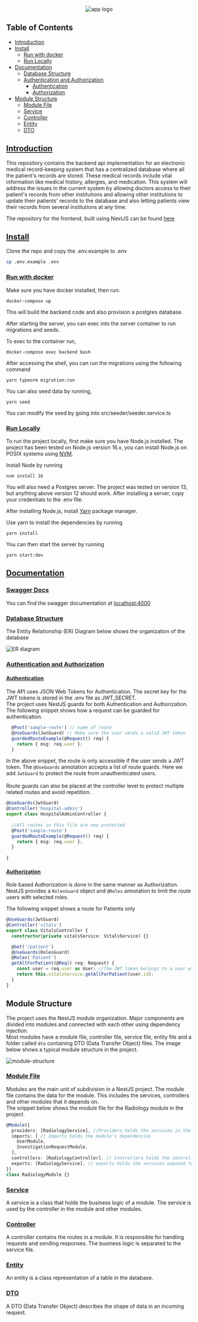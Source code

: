 <p align="center" >
<img src="./logo.png" alt="app logo">
</p>

## Table of Contents

- [Introduction](#introduction)
- [Install](#install)
  - [Run with docker](#run-with-docker)
  - [Run Locally](#run-locally)
- [Documentation](#documentation)
  - [Database Structure](#database-structure)
  - [Authentication and Authorization](#authentication-and-authorization)
    - [Authentication](#authentication)
    - [Authorization](#authorization)
- [Module Structure](#module-structure)
  - [Module File](#module-file)
  - [Service](#service)
  - [Controller](#controller)
  - [Entity](#entity)
  - [DTO](#dto)


## [Introduction]()

This repository contains the backend api implementation for an electronic medical record-keeping system that has a
centralized database where all the patient's records are stored. These medical records include
vital information like medical history, allergies, and medication. This system will address the
issues in the current system by allowing doctors access to their patient's records from other
institutions and allowing other institutions to update their patients' records to the database and
also letting patients view their records from several institutions at any time.

The repository for the frontend, built using NextJS can be found <a href="https://github.com/SennayT/EMR-FRONTEND" > here </a>

## [Install]()

Clone the repo and copy the .env.example to .env
```sh
cp .env.example .env
```
### [Run with docker]()

Make sure you have docker installed, then run:


```shell
docker-compose up
```

This will build the backend code and also provision a postgres database.

After starting the server, you can exec into the server container to run migrations and seeds.

To exec to the container run,
```shell
docker-compose exec backend bash
```

After accessing the shell, you can run the migrations using the following command

```shell
yarn typeorm migration:run
```
You can also seed data by running,

```shell
yarn seed
```

You can modify the seed by going into src/seeder/seeder.service.ts

### [Run Locally]()

To run the project locally, first make sure you have Node.js installed. 
The project has been tested on Node.js version 16.x, you can install 
Node.js on POSIX systems using <a href="https://github.com/nvm-sh/nvm" >NVM</a>.

Install Node by running

```shell
nvm install 16
```

You will also need a Postgres server. The project was tested on version 13, but anything above version 12 should work.
After installing a server, copy your credentials to the .env file.

After installing Node.js, install <a href="https://yarnpkg.com/getting-started/install" >Yarn</a> package manager.

Use yarn to install the dependencies by running

```shell
yarn install
```

You can then start the server by running

```shell
yarn start:dev
```

## [Documentation]()

### [Swagger Docs]()

You can find the swagger documentation at <a href="http://localhost:4000" >localhost:4000</a>

### [Database Structure]()

The Entity Relationship (ER) Diagram below shows the organization of the database

<img alt="ER diagram" src="res/ER.jpg">

### [Authentication and Authorization]()

#### [Authentication]()

The API uses JSON Web Tokens for Authentication.
The secret key for the JWT tokens is stored in the .env file as JWT_SECRET. 
<br/>
The project uses NestJS guards for both Authentication and Authorization. 
<br/>
The following snippet shows how a request can be guarded for authentication.

```ts
  @Post('sample-route') // name of route
  @UseGuards(JwtGuard) // Make sure the user sends a valid JWT token
  guardedRouteExample(@Request() req) {
    return { msg: req.user };
  }
```
In the above snippet, the route is only accessible if the user sends a JWT token. The `@UseGuards` annotation accepts a list of route guards. Here we add `JwtGuard` to protect the route from unauthenticated users.
<br/> <br/>
Route guards can also be placed at the controller level to protect multiple related routes and avoid repetition.

```ts
@UseGuards(JwtGuard)
@Controller('hospital-admin')
export class HospitalAdminController {
    
  //All routes in this file are now protected  
  @Post('sample-route')
  guardedRouteExample(@Request() req) {
    return { msg: req.user };
  }
  
}

```

#### [Authorization]()

Role based Authorization is done in the same manner as Authorization. NestJS provides a `RolesGuard` object and `@Roles` annotation to limit the route users with selected roles.

The following snippet shows a route for Patients only

```ts
@UseGuards(JwtGuard)
@Controller('vitals')
export class VitalsController {
  constructor(private vitalsService: VitalsService) {}

  @Get('/patient')
  @UseGuards(RolesGuard)
  @Roles('Patient')
  getAllForPatient(@Req() req: Request) {
    const user = req.user as User; //The JWT token belongs to a user with a role of Patient
    return this.vitalsService.getAllForPatient(user.id);
  }
}
```
## Module Structure

The project uses the NestJS module organization. Major components are divided into modules and connected with each other using dependency injection.
<br/>
Most modules have a module file, controller file, service file, entity file and a folder called `dto` containing DTO (Data Transfer Object) files.
The image below shows a typical module structure in the project.

<img alt="module-structure" src="res/module_structure.png">

### [Module File]()
Modules are the main unit of subdivision in a NestJS project.
The module file contains the data for the module. This includes the services, controllers and other modules that it depends on.
<br/>
The snippet below shows the module file for the Radiology module in the project.

```ts
@Module({
  providers: [RadiologyService], //Providers holds the services in the module
  imports: [ // Imports holds the module's dependencies
    UserModule,
    InvestigationRequestModule,
  ],
  controllers: [RadiologyController], // Controllers holds the controllers in the module
  exports: [RadiologyService], // exports holds the services exposed to other modules
})
class RadiologyModule {}
```

### [Service]()

A service is a class that holds the business logic of a module. The service is used by the controller in the module and other modules.

### [Controller]()

A controller contains the routes in a module. It is responsible for handling requests and sending responses. The business logic is separated to the service file.

### [Entity]()
An entity is a class representation of a table in the database.

### [DTO]()
A DTO (Data Transfer Object) describes the shape of data in an incoming request. 
